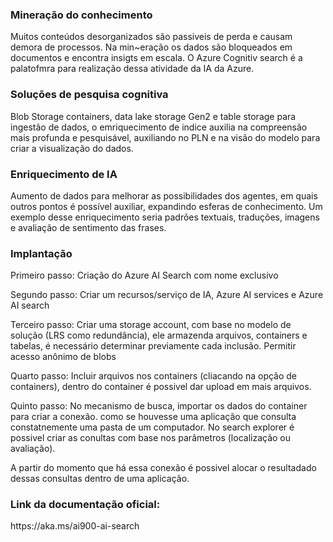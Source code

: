 <h3>Mineração do conhecimento</h3> 
<p>Muitos conteúdos desorganizados são passiveis de perda e causam demora de processos. Na min~eração os dados são bloqueados em documentos e encontra insigts em escala. O Azure Cognitiv search é a palatofmra para realização dessa atividade da IA da Azure.</p>

<h3>Soluções de pesquisa cognitiva</h3>
<p>Blob Storage containers, data lake storage Gen2 e table storage para ingestão de dados, o emriquecimento de indice auxilia na compreensão mais profunda e pesquisável, auxiliando no PLN e na visão do modelo para criar a visualização do dados.</p>

<h3>Enriquecimento de IA</h3>
<p>Aumento de dados para melhorar as possibilidades dos agentes, em quais outros pontos é possível auxiliar, expandindo esferas de conhecimento. Um exemplo desse enriquecimento seria padrões textuais, traduções, imagens e avaliação de sentimento das frases.</p> 

<h3>Implantação</h3>
Primeiro passo: Criação do Azure AI Search com nome exclusivo

Segundo passo: Criar um recursos/serviço de IA, Azure AI services e Azure AI search

Terceiro passo: Criar uma storage account, com base no modelo de solução (LRS como redundância), ele armazenda arquivos, containers e tabelas, é necessário determinar previamente cada inclusão. Permitir acesso anônimo de blobs

Quarto passo: Incluir arquivos nos containers (cliacando na opção de containers), dentro do container é possivel dar upload em mais arquivos. 

Quinto passo: No mecanismo de busca, importar os dados do container para criar a conexão. como se houvesse uma aplicação que consulta constatnemente uma pasta de um computador. No search explorer é possivel criar as conultas com base nos parâmetros (localização ou avaliação).

A partir do momento que há essa conexão é possivel alocar o resultadado dessas consultas dentro de uma aplicação.

<h3>Link da documentação oficial:</h3>
<p>https://aka.ms/ai900-ai-search</p>
